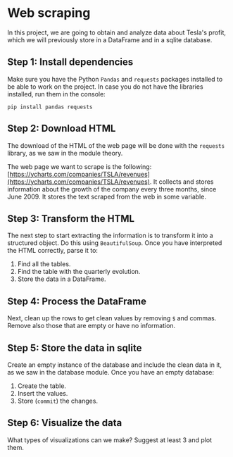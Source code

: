 # Web scraping

In this project, we are going to obtain and analyze data about Tesla's profit, which we will previously store in a DataFrame and in a sqlite database.

## Step 1: Install dependencies

Make sure you have the Python `Pandas` and `requests` packages installed to be able to work on the project. In case you do not have the libraries installed, run them in the console:

```console
pip install pandas requests
```

## Step 2: Download HTML

The download of the HTML of the web page will be done with the `requests` library, as we saw in the module theory.

The web page we want to scrape is the following: [https://ycharts.com/companies/TSLA/revenues](https://ycharts.com/companies/TSLA/revenues). It collects and stores information about the growth of the company every three months, since June 2009. It stores the text scraped from the web in some variable.


## Step 3: Transform the HTML

The next step to start extracting the information is to transform it into a structured object. Do this using `BeautifulSoup`. Once you have interpreted the HTML correctly, parse it to:

1. Find all the tables.
2. Find the table with the quarterly evolution.
4. Store the data in a DataFrame.


## Step 4: Process the DataFrame

Next, clean up the rows to get clean values by removing `$` and commas. Remove also those that are empty or have no information.


## Step 5: Store the data in sqlite

Create an empty instance of the database and include the clean data in it, as we saw in the database module. Once you have an empty database:

1. Create the table.
2. Insert the values.
3. Store (`commit`) the changes.


## Step 6: Visualize the data

What types of visualizations can we make? Suggest at least 3 and plot them.